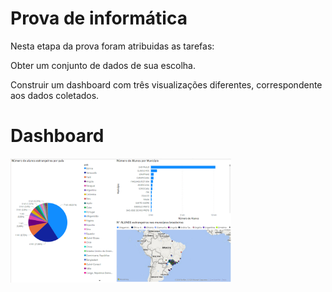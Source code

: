 # Prova de informática
Nesta etapa da prova foram atribuidas as tarefas:

  Obter um conjunto de dados de sua escolha.
  
  Construir um dashboard com três visualizações diferentes, correspondente aos dados coletados.

# Dashboard

<img src="Prova - Info.jpg" width="70%" height="70%">
